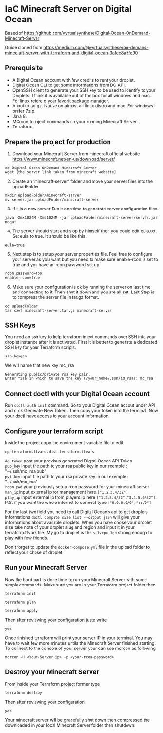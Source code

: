 # IaC Minecraft Server on Digital Ocean

Based of https://github.com/vyrtualsynthese/Digital-Ocean-OnDemand-Minecraft-Server

Guide cloned from https://medium.com/@vyrtualsynthese/on-demand-minecraft-server-with-terraform-and-digital-ocean-3afcc8a5fe90 

## Prerequisite

- A Digital Ocean account with few credits to rent your droplet.
- Digital Ocean CLI to get some informations from DO API.
- OpenSSH client to generate your SSH key to be used to identify to your Droplets. I think it is available out of the box for all windows and mac. For linux refere o your favorit package manager.
- A tool to tar gz. Native on almost all linux distro and mac. For windows I prefer 7zip.
- Java 8.
- MCrcon to inject commands on your running Minecraft Server.
- Terraform.

## Prepare the project for production

1. Download your Minecraft Server from minecraft official website https://www.minecraft.net/en-us/download/server/

```
cd Digital-Ocean-OnDemand-Minecraft-Server
wget [the server link taken from minecraft website]
```

2. Create an ‘minecraft-server’ folder and move your server files into the uploadFolder

```
mkdir uploadFolder/minecraft-server
mv server.jar uploadFolder/minecraft-server
``` 

3. If it is a new server Run it one time to generate server configuration files

```
java -Xmx1024M -Xms1024M -jar uploadFolder/minecraft-server/server.jar nogui
```

4. The server should start and stop by himself then you could edit eula.txt.
Set eula to true. It should be like this.

```
eula=true
```

5. Next step is to setup your server.properties file. Feel free to configure your server as you want but you need to make sure enable-rcon is set to true and you have an rcon.password set up.

```
rcon.password=foo
enable-rcon=true
```

6. Make sure your configuration is ok by running the server on last time and connecting to it. Then shut it down and you are all set. Last Step is to compress the server file in tar.gz format.

```
cd uploadFolder
tar czvf minecraft-server.tar.gz minecraft-server
```

## SSH Keys

You need an ssh key to help terraform inject commands over SSH into your droplet instance after it is activated.
First it is better to generate a dedicated SSH key for your Terraform scripts.

```
ssh-keygen
```

We will name that new key mc_rsa

```
Generating public/private rsa key pair.
Enter file in which to save the key (/your_home/.ssh/id_rsa): mc_rsa
```

## Connect doctl with your Digital Ocean account

Run `doctl auth init` command.
Go to your Digital Ocean accout under API and click Generate New Token.
Then copy your token into the terminal.
Now your doctl have access to your account information.

## Configure your terraform script

Inside the project copy the environment variable file to edit

```
cp terraform.tfvars.dist terraform.tfvars
```

`do_token` past your previous generated Digital Ocean API Token  
`pub_key` input the path to your rsa public key in our exemple : "~/.ssh/mc_rsa.pub"  
`pvt_key` input the path to your rsa private key in our exemple : "~/.ssh/mc_rsa"  
`rcon_pwd` your previously setup rcon password for your minecraft server  
`man_ip` input external ip for management here `["1.2.3.4/32"]`  
`play_ip` input external ip from players ip here `["1.2.3.4/32","3.4.5.6/32"]`. P.S. if you want the whole internet to connect type `["0.0.0.0/0","::/0"]`  

For the last two field you need to call Digital Ocean’s api to get droplets informations
`doctl compute size list --output json` will give your informations about available droplets. When you have chose your droplet size take note of your droplet slug and region and input it in your terraform.tfvars file.
My go to droplet is the `s-1vcpu-1gb` strong enough to play with few friends.

Don't forget to update the `docker-compose.yml` file in the upload folder to reflect your chose of droplet.

## Run your Minecraft Server

Now the hard part is done time to run your Minecraft Server with some simple commands.
Make sure you are in your Terraform project folder then

```
terraform init
```

```
terraform plan
```

```
terraform apply
```

Then after reviewing your configuration juste write

```
yes
```

Once finished terraform will print your server IP in your terminal. You may have to wait few more minutes untils the Minecraft Server finished starting.
To connect to the console of your server your can use mcrcon as following

```
mcrcon -H <Your-Server-ip> -p <your-rcon-password>
```

## Destroy your Minecraft Server

From inside your Terraform project former type

```
terraform destroy
```

Then after reviewing your configuration

```
yes
```

Your minecraft server will be gracefully shut down then compressed the downloaded in your local Minecraft Server folder then shutdown.
